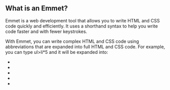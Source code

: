 ## What is an Emmet?
Emmet is a web development tool that allows you to write HTML and CSS code quickly and efficiently. It uses a shorthand syntax to help you write code faster and with fewer keystrokes.

With Emmet, you can write complex HTML and CSS code using abbreviations that are expanded into full HTML and CSS code. For example, you can type ul>li*5 and it will be expanded into:

<ul>
  <li></li>
  <li></li>
  <li></li>
  <li></li>
  <li></li>
</ul>

